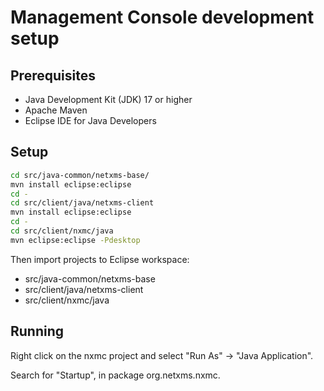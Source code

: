 # Management Console development setup

## Prerequisites

- Java Development Kit (JDK) 17 or higher
- Apache Maven
- Eclipse IDE for Java Developers

## Setup

```sh
cd src/java-common/netxms-base/
mvn install eclipse:eclipse
cd -
cd src/client/java/netxms-client
mvn install eclipse:eclipse
cd -
cd src/client/nxmc/java
mvn eclipse:eclipse -Pdesktop
```

Then import projects to Eclipse workspace:

- src/java-common/netxms-base
- src/client/java/netxms-client
- src/client/nxmc/java

## Running

Right click on the nxmc project and select "Run As" -> "Java Application".

Search for "Startup", in package org.netxms.nxmc.
